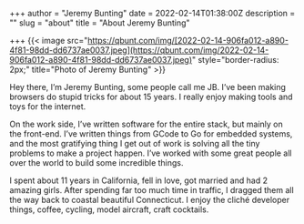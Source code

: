 +++
author = "Jeremy Bunting"
date = 2022-02-14T01:38:00Z
description = ""
slug = "about"
title = "About Jeremy Bunting"

+++
{{< image src="https://qbunt.com/img/[2022-02-14-906fa012-a890-4f81-98dd-dd6737ae0037.jpeg](https://qbunt.com/img/2022-02-14-906fa012-a890-4f81-98dd-dd6737ae0037.jpeg)" style="border-radius: 2px;" title="Photo of Jeremy Bunting" >}}

Hey there, I’m Jeremy Bunting, some people call me JB. I’ve been making browsers do stupid tricks for about 15 years. I really enjoy making tools and toys for the internet.

On the work side, I’ve written software for the entire stack, but mainly on the front-end. I’ve written things from GCode to Go for embedded systems, and the most gratifying thing I get out of work is solving all the tiny problems to make a project happen. I’ve worked with some great people all over the world to build some incredible things.

I spent about 11 years in California, fell in love, got married and had 2 amazing girls. After spending far too much time in traffic, I dragged them all the way back to coastal beautiful Connecticut. I enjoy the cliché developer things, coffee, cycling, model aircraft, craft cocktails.
